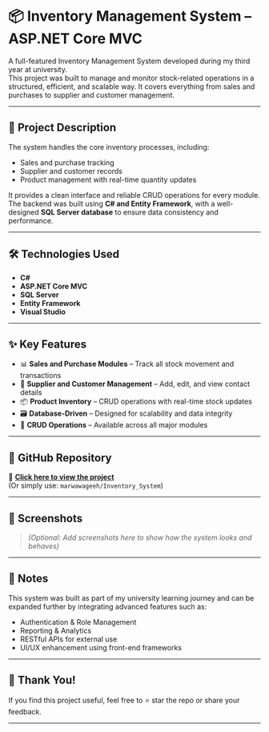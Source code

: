 # 📦 Inventory Management System – ASP.NET Core MVC

A full-featured Inventory Management System developed during my third year at university.  
This project was built to manage and monitor stock-related operations in a structured, efficient, and scalable way. It covers everything from sales and purchases to supplier and customer management.

---

## 📌 Project Description

The system handles the core inventory processes, including:

- Sales and purchase tracking  
- Supplier and customer records  
- Product management with real-time quantity updates

It provides a clean interface and reliable CRUD operations for every module. The backend was built using **C# and Entity Framework**, with a well-designed **SQL Server database** to ensure data consistency and performance.

---

## 🛠️ Technologies Used

- **C#**  
- **ASP.NET Core MVC**  
- **SQL Server**  
- **Entity Framework**  
- **Visual Studio**

---

## ✨ Key Features

- 📊 **Sales and Purchase Modules** – Track all stock movement and transactions  
- 👥 **Supplier and Customer Management** – Add, edit, and view contact details  
- 📦 **Product Inventory** – CRUD operations with real-time stock updates  
- 🗃️ **Database-Driven** – Designed for scalability and data integrity  
- 🔁 **CRUD Operations** – Available across all major modules  

---

## 📂 GitHub Repository

🔗 **[Click here to view the project](https://github.com/marwawageeh/Inventory_System)**  
(Or simply use: `marwawageeh/Inventory_System`)

---

## 📸 Screenshots

> *(Optional: Add screenshots here to show how the system looks and behaves)*

---

## 📌 Notes

This system was built as part of my university learning journey and can be expanded further by integrating advanced features such as:

- Authentication & Role Management  
- Reporting & Analytics  
- RESTful APIs for external use  
- UI/UX enhancement using front-end frameworks

---

## 🙌 Thank You!

If you find this project useful, feel free to ⭐ star the repo or share your feedback.

---
